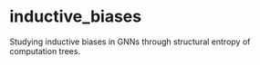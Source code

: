 # inductive_biases
Studying inductive biases in GNNs through structural entropy of computation trees.
